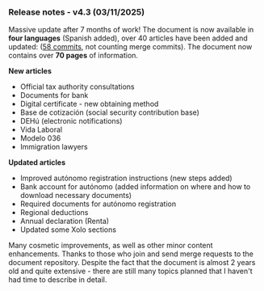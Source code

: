 ### Release notes - v4.3 (03/11/2025)

Massive update after 7 months of work! The document is now available in **four languages** (Spanish added), over 40
articles have been added and updated: ([58 commits](https://bit.ly/it-autonomos-github), not counting merge commits).
The document now contains over **70 pages** of information.

**New articles**

- Official tax authority consultations
- Documents for bank
- Digital certificate - new obtaining method
- Base de cotización (social security contribution base)
- DEHú (electronic notifications)
- Vida Laboral
- Modelo 036
- Immigration lawyers

**Updated articles**

- Improved autónomo registration instructions (new steps added)
- Bank account for autónomo (added information on where and how to download necessary documents)
- Required documents for autónomo registration
- Regional deductions
- Annual declaration (Renta)
- Updated some Xolo sections

Many cosmetic improvements, as well as other minor content enhancements. Thanks to those who join and send merge
requests to the document repository. Despite the fact that the document is almost 2 years old and quite extensive -
there are still many topics planned that I haven't had time to describe in detail.
